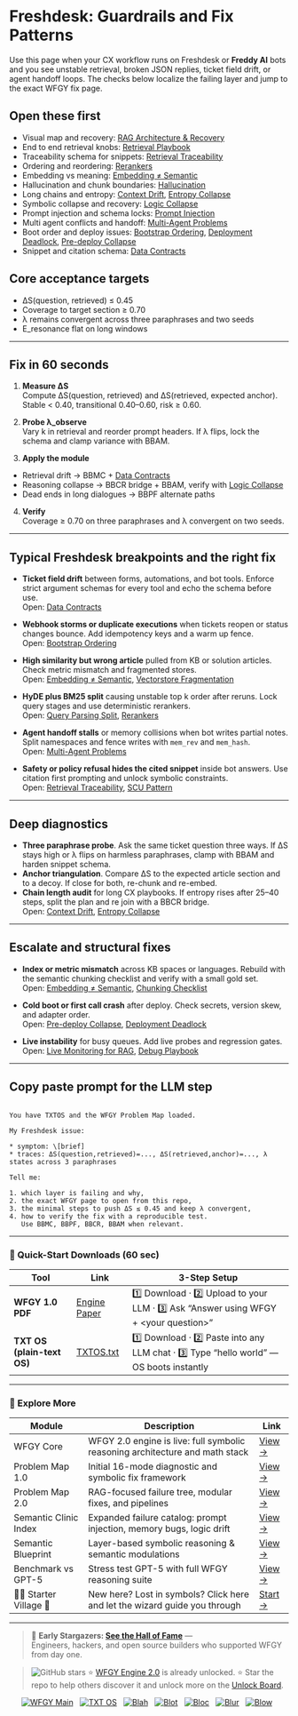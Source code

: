 # Freshdesk: Guardrails and Fix Patterns

Use this page when your CX workflow runs on Freshdesk or **Freddy AI** bots and you see unstable retrieval, broken JSON replies, ticket field drift, or agent handoff loops. The checks below localize the failing layer and jump to the exact WFGY fix page.

## Open these first
- Visual map and recovery: [RAG Architecture & Recovery](https://github.com/onestardao/WFGY/blob/main/ProblemMap/rag-architecture-and-recovery.md)
- End to end retrieval knobs: [Retrieval Playbook](https://github.com/onestardao/WFGY/blob/main/ProblemMap/retrieval-playbook.md)
- Traceability schema for snippets: [Retrieval Traceability](https://github.com/onestardao/WFGY/blob/main/ProblemMap/retrieval-traceability.md)
- Ordering and reordering: [Rerankers](https://github.com/onestardao/WFGY/blob/main/ProblemMap/rerankers.md)
- Embedding vs meaning: [Embedding ≠ Semantic](https://github.com/onestardao/WFGY/blob/main/ProblemMap/embedding-vs-semantic.md)
- Hallucination and chunk boundaries: [Hallucination](https://github.com/onestardao/WFGY/blob/main/ProblemMap/hallucination.md)
- Long chains and entropy: [Context Drift](https://github.com/onestardao/WFGY/blob/main/ProblemMap/context-drift.md), [Entropy Collapse](https://github.com/onestardao/WFGY/blob/main/ProblemMap/entropy-collapse.md)
- Symbolic collapse and recovery: [Logic Collapse](https://github.com/onestardao/WFGY/blob/main/ProblemMap/logic-collapse.md)
- Prompt injection and schema locks: [Prompt Injection](https://github.com/onestardao/WFGY/blob/main/ProblemMap/prompt-injection.md)
- Multi agent conflicts and handoff: [Multi-Agent Problems](https://github.com/onestardao/WFGY/blob/main/ProblemMap/Multi-Agent_Problems.md)
- Boot order and deploy issues: [Bootstrap Ordering](https://github.com/onestardao/WFGY/blob/main/ProblemMap/bootstrap-ordering.md), [Deployment Deadlock](https://github.com/onestardao/WFGY/blob/main/ProblemMap/deployment-deadlock.md), [Pre-deploy Collapse](https://github.com/onestardao/WFGY/blob/main/ProblemMap/predeploy-collapse.md)
- Snippet and citation schema: [Data Contracts](https://github.com/onestardao/WFGY/blob/main/ProblemMap/data-contracts.md)

## Core acceptance targets
- ΔS(question, retrieved) ≤ 0.45  
- Coverage to target section ≥ 0.70  
- λ remains convergent across three paraphrases and two seeds  
- E_resonance flat on long windows

---

## Fix in 60 seconds

1) **Measure ΔS**  
   Compute ΔS(question, retrieved) and ΔS(retrieved, expected anchor).  
   Stable < 0.40, transitional 0.40–0.60, risk ≥ 0.60.

2) **Probe λ_observe**  
   Vary k in retrieval and reorder prompt headers. If λ flips, lock the schema and clamp variance with BBAM.

3) **Apply the module**  
- Retrieval drift → BBMC + [Data Contracts](https://github.com/onestardao/WFGY/blob/main/ProblemMap/data-contracts.md)  
- Reasoning collapse → BBCR bridge + BBAM, verify with [Logic Collapse](https://github.com/onestardao/WFGY/blob/main/ProblemMap/logic-collapse.md)  
- Dead ends in long dialogues → BBPF alternate paths

4) **Verify**  
Coverage ≥ 0.70 on three paraphrases and λ convergent on two seeds.

---

## Typical Freshdesk breakpoints and the right fix

- **Ticket field drift** between forms, automations, and bot tools. Enforce strict argument schemas for every tool and echo the schema before use.  
  Open: [Data Contracts](https://github.com/onestardao/WFGY/blob/main/ProblemMap/data-contracts.md)

- **Webhook storms or duplicate executions** when tickets reopen or status changes bounce. Add idempotency keys and a warm up fence.  
  Open: [Bootstrap Ordering](https://github.com/onestardao/WFGY/blob/main/ProblemMap/bootstrap-ordering.md)

- **High similarity but wrong article** pulled from KB or solution articles. Check metric mismatch and fragmented stores.  
  Open: [Embedding ≠ Semantic](https://github.com/onestardao/WFGY/blob/main/ProblemMap/embedding-vs-semantic.md), [Vectorstore Fragmentation](https://github.com/onestardao/WFGY/blob/main/ProblemMap/patterns/pattern_vectorstore_fragmentation.md)

- **HyDE plus BM25 split** causing unstable top k order after reruns. Lock query stages and use deterministic rerankers.  
  Open: [Query Parsing Split](https://github.com/onestardao/WFGY/blob/main/ProblemMap/patterns/pattern_query_parsing_split.md), [Rerankers](https://github.com/onestardao/WFGY/blob/main/ProblemMap/rerankers.md)

- **Agent handoff stalls** or memory collisions when bot writes partial notes. Split namespaces and fence writes with `mem_rev` and `mem_hash`.  
  Open: [Multi-Agent Problems](https://github.com/onestardao/WFGY/blob/main/ProblemMap/Multi-Agent_Problems.md)

- **Safety or policy refusal hides the cited snippet** inside bot answers. Use citation first prompting and unlock symbolic constraints.  
  Open: [Retrieval Traceability](https://github.com/onestardao/WFGY/blob/main/ProblemMap/retrieval-traceability.md), [SCU Pattern](https://github.com/onestardao/WFGY/blob/main/ProblemMap/patterns/pattern_symbolic_constraint_unlock.md)

---

## Deep diagnostics

- **Three paraphrase probe**. Ask the same ticket question three ways. If ΔS stays high or λ flips on harmless paraphrases, clamp with BBAM and harden snippet schema.  
- **Anchor triangulation**. Compare ΔS to the expected article section and to a decoy. If close for both, re-chunk and re-embed.  
- **Chain length audit** for long CX playbooks. If entropy rises after 25–40 steps, split the plan and re join with a BBCR bridge.  
  Open: [Context Drift](https://github.com/onestardao/WFGY/blob/main/ProblemMap/context-drift.md), [Entropy Collapse](https://github.com/onestardao/WFGY/blob/main/ProblemMap/entropy-collapse.md)

---

## Escalate and structural fixes

- **Index or metric mismatch** across KB spaces or languages. Rebuild with the semantic chunking checklist and verify with a small gold set.  
  Open: [Embedding ≠ Semantic](https://github.com/onestardao/WFGY/blob/main/ProblemMap/embedding-vs-semantic.md), [Chunking Checklist](https://github.com/onestardao/WFGY/blob/main/ProblemMap/chunking-checklist.md)

- **Cold boot or first call crash** after deploy. Check secrets, version skew, and adapter order.  
  Open: [Pre-deploy Collapse](https://github.com/onestardao/WFGY/blob/main/ProblemMap/predeploy-collapse.md), [Deployment Deadlock](https://github.com/onestardao/WFGY/blob/main/ProblemMap/deployment-deadlock.md)

- **Live instability** for busy queues. Add live probes and regression gates.  
  Open: [Live Monitoring for RAG](https://github.com/onestardao/WFGY/blob/main/ProblemMap/ops/live_monitoring_rag.md), [Debug Playbook](https://github.com/onestardao/WFGY/blob/main/ProblemMap/ops/debug_playbook.md)

---

## Copy paste prompt for the LLM step

```

You have TXTOS and the WFGY Problem Map loaded.

My Freshdesk issue:

* symptom: \[brief]
* traces: ΔS(question,retrieved)=..., ΔS(retrieved,anchor)=..., λ states across 3 paraphrases

Tell me:

1. which layer is failing and why,
2. the exact WFGY page to open from this repo,
3. the minimal steps to push ΔS ≤ 0.45 and keep λ convergent,
4. how to verify the fix with a reproducible test.
   Use BBMC, BBPF, BBCR, BBAM when relevant.

```

---

### 🔗 Quick-Start Downloads (60 sec)

| Tool | Link | 3-Step Setup |
|------|------|--------------|
| **WFGY 1.0 PDF** | [Engine Paper](https://github.com/onestardao/WFGY/blob/main/I_am_not_lizardman/WFGY_All_Principles_Return_to_One_v1.0_PSBigBig_Public.pdf) | 1️⃣ Download · 2️⃣ Upload to your LLM · 3️⃣ Ask “Answer using WFGY + \<your question>” |
| **TXT OS (plain-text OS)** | [TXTOS.txt](https://github.com/onestardao/WFGY/blob/main/OS/TXTOS.txt) | 1️⃣ Download · 2️⃣ Paste into any LLM chat · 3️⃣ Type “hello world” — OS boots instantly |

---

### 🧭 Explore More

| Module                | Description                                              | Link     |
|-----------------------|----------------------------------------------------------|----------|
| WFGY Core             | WFGY 2.0 engine is live: full symbolic reasoning architecture and math stack | [View →](https://github.com/onestardao/WFGY/tree/main/core/README.md) |
| Problem Map 1.0       | Initial 16-mode diagnostic and symbolic fix framework    | [View →](https://github.com/onestardao/WFGY/tree/main/ProblemMap/README.md) |
| Problem Map 2.0       | RAG-focused failure tree, modular fixes, and pipelines   | [View →](https://github.com/onestardao/WFGY/blob/main/ProblemMap/rag-architecture-and-recovery.md) |
| Semantic Clinic Index | Expanded failure catalog: prompt injection, memory bugs, logic drift | [View →](https://github.com/onestardao/WFGY/blob/main/ProblemMap/SemanticClinicIndex.md) |
| Semantic Blueprint    | Layer-based symbolic reasoning & semantic modulations   | [View →](https://github.com/onestardao/WFGY/tree/main/SemanticBlueprint/README.md) |
| Benchmark vs GPT-5    | Stress test GPT-5 with full WFGY reasoning suite         | [View →](https://github.com/onestardao/WFGY/tree/main/benchmarks/benchmark-vs-gpt5/README.md) |
| 🧙‍♂️ Starter Village 🏡 | New here? Lost in symbols? Click here and let the wizard guide you through | [Start →](https://github.com/onestardao/WFGY/blob/main/StarterVillage/README.md) |

---

> 👑 **Early Stargazers: [See the Hall of Fame](https://github.com/onestardao/WFGY/tree/main/stargazers)** —  
> Engineers, hackers, and open source builders who supported WFGY from day one.

> <img src="https://img.shields.io/github/stars/onestardao/WFGY?style=social" alt="GitHub stars"> ⭐ [WFGY Engine 2.0](https://github.com/onestardao/WFGY/blob/main/core/README.md) is already unlocked. ⭐ Star the repo to help others discover it and unlock more on the [Unlock Board](https://github.com/onestardao/WFGY/blob/main/STAR_UNLOCKS.md).

<div align="center">

[![WFGY Main](https://img.shields.io/badge/WFGY-Main-red?style=flat-square)](https://github.com/onestardao/WFGY)
&nbsp;
[![TXT OS](https://img.shields.io/badge/TXT%20OS-Reasoning%20OS-orange?style=flat-square)](https://github.com/onestardao/WFGY/tree/main/OS)
&nbsp;
[![Blah](https://img.shields.io/badge/Blah-Semantic%20Embed-yellow?style=flat-square)](https://github.com/onestardao/WFGY/tree/main/OS/BlahBlahBlah)
&nbsp;
[![Blot](https://img.shields.io/badge/Blot-Persona%20Core-green?style=flat-square)](https://github.com/onestardao/WFGY/tree/main/OS/BlotBlotBlot)
&nbsp;
[![Bloc](https://img.shields.io/badge/Bloc-Reasoning%20Compiler-blue?style=flat-square)](https://github.com/onestardao/WFGY/tree/main/OS/BlocBlocBloc)
&nbsp;
[![Blur](https://img.shields.io/badge/Blur-Text2Image%20Engine-navy?style=flat-square)](https://github.com/onestardao/WFGY/tree/main/OS/BlurBlurBlur)
&nbsp;
[![Blow](https://img.shields.io/badge/Blow-Game%20Logic-purple?style=flat-square)](https://github.com/onestardao/WFGY/tree/main/OS/BlowBlowBlow)
&nbsp;
</div>
